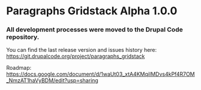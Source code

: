 # Paragraphs Gridstack Alpha 1.0.0

### All development processes were moved to the Drupal Code repository.
You can find the last release version and issues history here:
https://git.drupalcode.org/project/paragraphs_gridstack

Roadmap: https://docs.google.com/document/d/1waUt03_xtA4KMqiIMDvs4kPf4R7OM_NmzAT1haVyBDM/edit?usp=sharing
